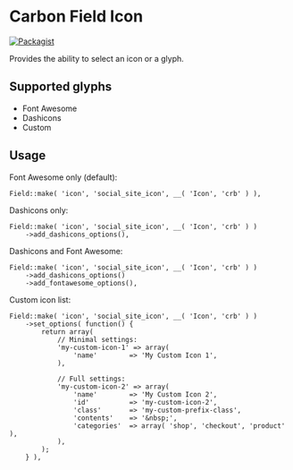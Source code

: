 # Carbon Field Icon

[![Packagist](https://img.shields.io/packagist/vpre/htmlburger/carbon-field-icon.svg?style=flat-square&colorB=0366d6)](https://packagist.org/packages/htmlburger/carbon-field-icon)

Provides the ability to select an icon or a glyph.

## Supported glyphs

- Font Awesome
- Dashicons
- Custom

## Usage

Font Awesome only (default):

    Field::make( 'icon', 'social_site_icon', __( 'Icon', 'crb' ) ),

Dashicons only:

    Field::make( 'icon', 'social_site_icon', __( 'Icon', 'crb' ) )
        ->add_dashicons_options(),

Dashicons and Font Awesome:

    Field::make( 'icon', 'social_site_icon', __( 'Icon', 'crb' ) )
        ->add_dashicons_options()
        ->add_fontawesome_options(),

Custom icon list:

    Field::make( 'icon', 'social_site_icon', __( 'Icon', 'crb' ) )
        ->set_options( function() {
            return array(
                // Minimal settings:
                'my-custom-icon-1' => array(
                    'name'        => 'My Custom Icon 1',
                ),

                // Full settings:
                'my-custom-icon-2' => array(
                    'name'        => 'My Custom Icon 2',
                    'id'          => 'my-custom-icon-2',
                    'class'       => 'my-custom-prefix-class',
                    'contents'    => '&nbsp;',
                    'categories'  => array( 'shop', 'checkout', 'product' ),
                ),
            );
        } ),
